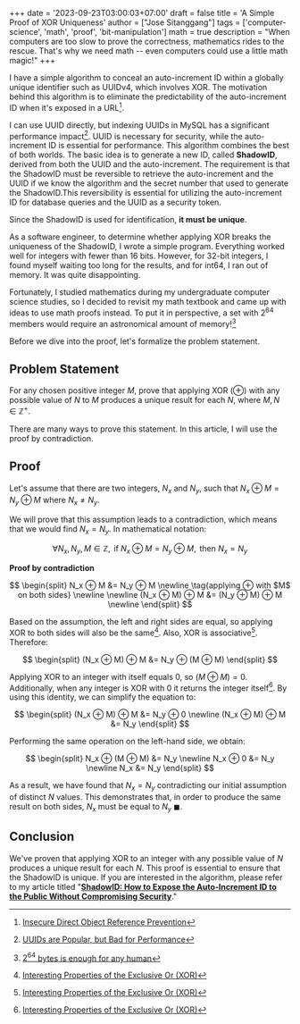 +++
date = '2023-09-23T03:00:03+07:00'
draft = false
title = 'A Simple Proof of XOR Uniqueness'
author = ["Jose Sitanggang"]
tags = ['computer-science', 'math', 'proof', 'bit-manipulation']
math = true
description = "When computers are too slow to prove the correctness, mathematics rides to the rescue. That's why we need math -- even computers could use a little math magic!"
+++

I have a simple algorithm to conceal an auto-increment ID within a globally unique identifier such as UUIDv4, which involves XOR. The motivation behind this algorithm is to eliminate the predictability of the auto-increment ID when it's exposed in a URL[^4].

I can use UUID directly, but indexing UUIDs in MySQL has a significant performance impact[^2]. UUID is necessary for security, while the auto-increment ID is essential for performance. This algorithm combines the best of both worlds. The basic idea is to generate a new ID, called **ShadowID**, derived from both the UUID and the auto-increment. The requirement is that the ShadowID must be reversible to retrieve the auto-increment and the UUID if we know the algorithm and the secret number that used to generate the ShadowID.This reversibility is essential for utilizing the auto-increment ID for database queries and the UUID as a security token.

Since the ShadowID is used for identification, **it must be unique**.

As a software engineer, to determine whether applying XOR breaks the uniqueness of the ShadowID, I wrote a simple program. Everything worked well for integers with fewer than 16 bits. However, for 32-bit integers, I found myself waiting too long for the results, and for int64, I ran out of memory. It was quite disappointing. 

Fortunately, I studied mathematics during my undergraduate computer science studies, so I decided to revisit my math textbook and came up with ideas to use math proofs instead. To put it in perspective, a set with $2^{64}$ members would require an astronomical amount of memory![^1]

Before we dive into the proof, let's formalize the problem statement.

## Problem Statement

For any chosen positive integer $M$, prove that applying XOR (⊕) with any possible value of $N$ to $M$ produces a unique result for each $N$, where $M, N \in \mathbb{Z}^{+}$.

There are many ways to prove this statement. In this article, I will use the proof by contradiction.

## Proof

Let's assume that there are two integers, $N_x$ and $N_y$, such that $N_x ⊕ M = N_y ⊕ M$ where $N_x \neq N_y$.

We will prove that this assumption leads to a contradiction, which means that we would find $N_x = N_y$. In mathematical notation:

$$\forall N_x, N_y, M \in \mathbb{Z}, \text{ if } N_x \oplus M = N_y \oplus M, \text{ then } N_x = N_y$$

**Proof by contradiction**

$$
\begin{split}
N_x ⊕ M &= N_y ⊕ M \newline
\tag{applying ⊕ with $M$ on both sides} \newline \newline
(N_x ⊕ M) ⊕ M &= (N_y ⊕ M) ⊕ M \newline
\end{split}
$$

Based on the assumption, the left and right sides are equal, so applying XOR to both sides will also be the same[^3]. Also, XOR is associative[^3]. Therefore:

$$
\begin{split}
(N_x ⊕ M) ⊕ M &= N_y ⊕ (M ⊕ M)
\end{split}
$$

Applying XOR to an integer with itself equals $0$, so $(M ⊕ M) = 0$. Additionally, when any integer is XOR with $0$ it returns the integer itself[^3]. By using this identity, we can simplify the equation to:

$$
\begin{split}
(N_x ⊕ M) ⊕ M &= N_y ⊕ 0 \newline
(N_x ⊕ M) ⊕ M &= N_y
\end{split}
$$

Performing the same operation on the left-hand side, we obtain:

$$
\begin{split}
N_x ⊕ (M ⊕ M) &= N_y \newline
N_x ⊕ 0 &= N_y \newline
N_x &= N_y
\end{split}
$$

As a result, we have found that $N_x = N_y$ contradicting our initial assumption of distinct $N$ values. This demonstrates that, in order to produce the same result on both sides, $N_x$ must be equal to $N_y$ $\blacksquare$.


## Conclusion

We've proven that applying XOR to an integer with any possible value of $N$ produces a unique result for each $N$. This proof is essential to ensure that the ShadowID is unique. If you are interested in the algorithm, please refer to my article titled "**[ShadowID: How to Expose the Auto-Increment ID to the Public Without Compromising Security](https://josestg.com/blog/shadowid-how-to-expose-the-auto-increment-id-to-public-without-compromising-security)**."

[^1]:[$2^{64}$ bytes is enough for any human](https://lwn.net/Articles/80696)
[^2]:[UUIDs are Popular, but Bad for Performance](https://www.percona.com/blog/uuids-are-popular-but-bad-for-performance-lets-discuss)
[^3]:[Interesting Properties of the Exclusive Or (XOR)](https://markusthill.github.io/electronics/a-few-properties-of-the-exclusive-or/)
[^4]:[Insecure Direct Object Reference Prevention](https://cheatsheetseries.owasp.org/cheatsheets/Insecure_Direct_Object_Reference_Prevention_Cheat_Sheet.html#mitigation)

